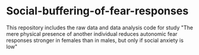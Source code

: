 # Social-buffering-of-fear-responses

This repository includes the raw data and data analysis code for study "The mere physical presence of another individual reduces autonomic fear responses stronger in females than in males, but only if social anxiety is low"

